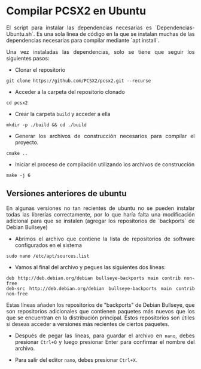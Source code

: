 # Compilar PCSX2 en Ubuntu

<div style="text-align: justify">
El script para instalar las dependencias necesarias es `Dependencias-Ubuntu.sh`. Es una sola linea de código en la que se instalan muchas de las dependencias necesarias para compilar mediante `apt install`.

Una vez instaladas las dependencias, solo se tiene que seguir los siguientes pasos:

- Clonar el repositorio
```console
git clone https://github.com/PCSX2/pcsx2.git --recurse
```

- Acceder a la carpeta del repositorio clonado
```console
cd pcsx2
```

- Crear la carpeta `build` y acceder a ella
```console
mkdir -p ./build && cd ./build
```

- Generar los archivos de construcción necesarios para compilar el proyecto.
```console
cmake ..
```

- Iniciar el proceso de compilación utilizando los archivos de construcción
```console
make -j 6
```
</div>

## Versiones anteriores de ubuntu

<div style="text-align: justify">
En algunas versiones no tan recientes de ubuntu no se pueden instalar todas las librerías correctamente, por lo que haría falta una modificación adicional para que se instalen (agregar los repositorios de `backports` de Debian Bullseye)


- Abrimos el archivo que contiene la lista de repositorios de software configurados en el sistema
```console
sudo nano /etc/apt/sources.list
```

- Vamos al final del archivo y pegues las siguientes dos líneas:
```console
deb http://deb.debian.org/debian bullseye-backports main contrib non-free
deb-src http://deb.debian.org/debian bullseye-backports main contrib non-free
```
Estas líneas añaden los repositorios de "backports" de Debian Bullseye, que son repositorios adicionales que contienen paquetes más nuevos que los que se encuentran en la distribución principal. Estos repositorios son útiles si deseas acceder a versiones más recientes de ciertos paquetes.

- Después de pegar las líneas, para guardar el archivo en `nano`, debes presionar `Ctrl+O` y luego presionar Enter para confirmar el nombre del archivo.

- Para salir del editor `nano`, debes presionar `Ctrl+X`.

</div>
